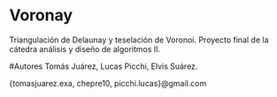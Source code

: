 # Voronay
Triangulación de Delaunay y teselación de Voronoi. Proyecto final de la cátedra análisis y diseño de algoritmos II.

#Autores
Tomás Juárez, Lucas Picchi, Elvis Suárez.

{tomasjuarez.exa, chepre10, picchi.lucas}@gmail.com
